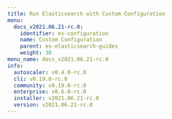 ```yaml
---
title: Run Elasticsearch with Custom Configuration
menu:
  docs_v2021.06.21-rc.0:
    identifier: es-configuration
    name: Custom Configuration
    parent: es-elasticsearch-guides
    weight: 30
menu_name: docs_v2021.06.21-rc.0
info:
  autoscaler: v0.4.0-rc.0
  cli: v0.19.0-rc.0
  community: v0.19.0-rc.0
  enterprise: v0.6.0-rc.0
  installer: v2021.06.21-rc.0
  version: v2021.06.21-rc.0
---
```


